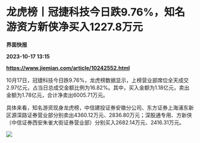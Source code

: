 # 龙虎榜丨冠捷科技今日跌9.76%，知名游资方新侠净买入1227.8万元
**界面快报**

**2023-10-17 13:15**

**https://www.jiemian.com/article/10242552.html**

10月17日，冠捷科技今日跌9.76%，龙虎榜数据显示，上榜营业部席位全天成交2.97亿元，占当日总成交金额比例为16.82%。其中，买入金额为1.18亿元，卖出金额为1.78亿元，合计净卖出6005.71万元。

具体来看，知名游资现身龙虎榜，中信建投证券安徽分公司、东方证券上海浦东新区源深路证券营业部分别卖出4360.12万元、2836.80万元；深股通专用、方新侠（中信证券西安朱雀大街证券营业部）分别买入2682.14万元、2416.31万元。

![](https://img2.jiemian.com/101/original/20231017/169754798768929100_a700xH.jpg)